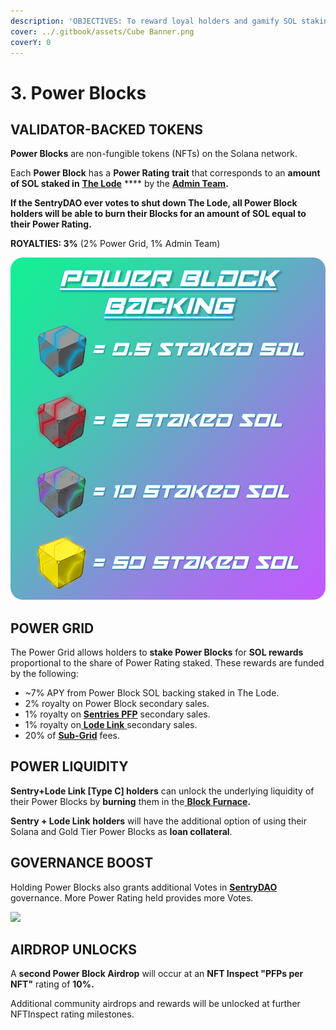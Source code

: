 ```yaml
---
description: 'OBJECTIVES: To reward loyal holders and gamify SOL staking.'
cover: ../.gitbook/assets/Cube Banner.png
coverY: 0
---
```


# 3. Power Blocks

## VALIDATOR-BACKED TOKENS

**Power Blocks** are non-fungible tokens (NFTs) on the Solana network.

Each **Power Block** has a **Power Rating** **trait** that corresponds to an **amount of SOL staked in** [**The Lode**](1.-the-lode.md) **** by the [**Admin Team**](../sentries-pfps.md#who-sentries)**.**

**If the SentryDAO ever votes to shut down The Lode, all Power Block holders will be able to burn their Blocks for an amount of SOL equal to their Power Rating.**

**ROYALTIES: 3%** (2% Power Grid, 1% Admin Team)

![](<../.gitbook/assets/Block Backing.png>)

## POWER GRID

The Power Grid allows holders to **stake Power Blocks** for **SOL rewards** proportional to the share of Power Rating staked. These rewards are funded by the following:

* \~7% APY from Power Block SOL backing staked in The Lode.
* 2% royalty on Power Block secondary sales.
* 1% royalty on [**Sentries PFP**](../sentries-pfps.md) secondary sales.
* 1% royalty on[ **Lode Link** ](2.-lode-links.md)secondary sales.
* 20% of [**Sub-Grid**](4.-advanced-lode-functions.md#sub-grids) fees.

## POWER LIQUIDITY

**Sentry+Lode Link \[Type C] holders** can unlock the underlying liquidity of their Power Blocks by **burning** them in the[ **Block Furnace**](4.-advanced-lode-functions.md#block-furnace)**.**

**Sentry + Lode Link** **holders** will have the additional option of using their Solana and Gold Tier Power Blocks as **loan collateral**.

## GOVERNANCE BOOST

Holding Power Blocks also grants additional Votes in [**SentryDAO**](../sentry-dao.md) governance. More Power Rating held provides more Votes.

![](<../.gitbook/assets/All Block Small.gif>)

## AIRDROP UNLOCKS

A **second Power Block Airdrop** will occur at an **NFT Inspect "PFPs per NFT"** rating of **10%.**

Additional community airdrops and rewards will be unlocked at further NFTInspect rating milestones.
